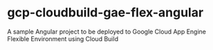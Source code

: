 # gcp-cloudbuild-gae-flex-angular
A sample Angular project to be deployed to Google Cloud App Engine Flexible Environment using Cloud Build
